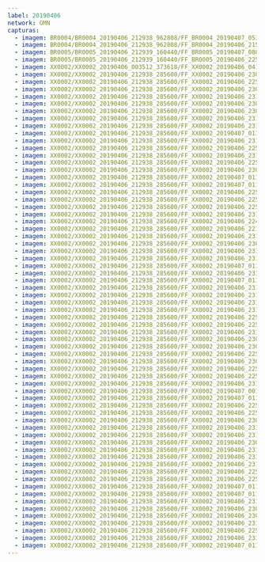 ```yaml
---
label: 20190406
network: GMN
capturas:
  - imagem: BR0004/BR0004_20190406_212938_962808/FF_BR0004_20190407_053844_145_0728832.fits_maxpixel.jpg
  - imagem: BR0004/BR0004_20190406_212938_962808/FF_BR0004_20190406_215751_713_0040448.fits_maxpixel.jpg
  - imagem: BR0005/BR0005_20190406_212939_160440/FF_BR0005_20190407_080313_969_0944128.fits_maxpixel.jpg
  - imagem: BR0005/BR0005_20190406_212939_160440/FF_BR0005_20190406_225056_525_0119552.fits_maxpixel.jpg
  - imagem: XX0002/XX0002_20190406_003512_373618/FF_XX0002_20190406_041638_211_0217088.fits_maxpixel.jpg
  - imagem: XX0002/XX0002_20190406_212938_285600/FF_XX0002_20190406_230619_002_0079104.fits_maxpixel.jpg
  - imagem: XX0002/XX0002_20190406_212938_285600/FF_XX0002_20190406_225513_215_0065792.fits_maxpixel.jpg
  - imagem: XX0002/XX0002_20190406_212938_285600/FF_XX0002_20190406_230241_339_0074752.fits_maxpixel.jpg
  - imagem: XX0002/XX0002_20190406_212938_285600/FF_XX0002_20190406_231828_856_0093696.fits_maxpixel.jpg
  - imagem: XX0002/XX0002_20190406_212938_285600/FF_XX0002_20190406_230410_960_0076544.fits_maxpixel.jpg
  - imagem: XX0002/XX0002_20190406_212938_285600/FF_XX0002_20190406_230644_604_0079616.fits_maxpixel.jpg
  - imagem: XX0002/XX0002_20190406_212938_285600/FF_XX0002_20190406_231516_808_0089856.fits_maxpixel.jpg
  - imagem: XX0002/XX0002_20190406_212938_285600/FF_XX0002_20190406_231412_803_0088576.fits_maxpixel.jpg
  - imagem: XX0002/XX0002_20190406_212938_285600/FF_XX0002_20190407_011259_856_0222208.fits_maxpixel.jpg
  - imagem: XX0002/XX0002_20190406_212938_285600/FF_XX0002_20190406_231347_179_0088064.fits_maxpixel.jpg
  - imagem: XX0002/XX0002_20190406_212938_285600/FF_XX0002_20190406_225825_274_0069632.fits_maxpixel.jpg
  - imagem: XX0002/XX0002_20190406_212938_285600/FF_XX0002_20190406_231841_663_0093952.fits_maxpixel.jpg
  - imagem: XX0002/XX0002_20190406_212938_285600/FF_XX0002_20190406_225226_774_0062464.fits_maxpixel.jpg
  - imagem: XX0002/XX0002_20190406_212938_285600/FF_XX0002_20190406_230228_533_0074496.fits_maxpixel.jpg
  - imagem: XX0002/XX0002_20190406_212938_285600/FF_XX0002_20190407_011442_311_0224256.fits_maxpixel.jpg
  - imagem: XX0002/XX0002_20190406_212938_285600/FF_XX0002_20190407_011455_664_0224512.fits_maxpixel.jpg
  - imagem: XX0002/XX0002_20190406_212938_285600/FF_XX0002_20190406_225903_676_0070400.fits_maxpixel.jpg
  - imagem: XX0002/XX0002_20190406_212938_285600/FF_XX0002_20190406_225655_641_0067840.fits_maxpixel.jpg
  - imagem: XX0002/XX0002_20190406_212938_285600/FF_XX0002_20190406_225838_076_0069888.fits_maxpixel.jpg
  - imagem: XX0002/XX0002_20190406_212938_285600/FF_XX0002_20190406_231958_523_0095488.fits_maxpixel.jpg
  - imagem: XX0002/XX0002_20190406_212938_285600/FF_XX0002_20190406_224805_077_0058880.fits_maxpixel.jpg
  - imagem: XX0002/XX0002_20190406_212938_285600/FF_XX0002_20190406_221138_014_0032256.fits_maxpixel.jpg
  - imagem: XX0002/XX0002_20190406_212938_285600/FF_XX0002_20190406_231724_837_0092416.fits_maxpixel.jpg
  - imagem: XX0002/XX0002_20190406_212938_285600/FF_XX0002_20190406_230631_804_0079360.fits_maxpixel.jpg
  - imagem: XX0002/XX0002_20190406_212938_285600/FF_XX0002_20190406_231737_642_0092672.fits_maxpixel.jpg
  - imagem: XX0002/XX0002_20190406_212938_285600/FF_XX0002_20190406_231659_232_0091904.fits_maxpixel.jpg
  - imagem: XX0002/XX0002_20190406_212938_285600/FF_XX0002_20190407_011351_068_0223232.fits_maxpixel.jpg
  - imagem: XX0002/XX0002_20190406_212938_285600/FF_XX0002_20190406_231750_455_0092928.fits_maxpixel.jpg
  - imagem: XX0002/XX0002_20190406_212938_285600/FF_XX0002_20190407_011416_705_0223744.fits_maxpixel.jpg
  - imagem: XX0002/XX0002_20190406_212938_285600/FF_XX0002_20190406_231920_068_0094720.fits_maxpixel.jpg
  - imagem: XX0002/XX0002_20190406_212938_285600/FF_XX0002_20190406_231816_051_0093440.fits_maxpixel.jpg
  - imagem: XX0002/XX0002_20190406_212938_285600/FF_XX0002_20190406_231555_219_0090624.fits_maxpixel.jpg
  - imagem: XX0002/XX0002_20190406_212938_285600/FF_XX0002_20190406_231854_461_0094208.fits_maxpixel.jpg
  - imagem: XX0002/XX0002_20190406_212938_285600/FF_XX0002_20190406_225551_620_0066560.fits_maxpixel.jpg
  - imagem: XX0002/XX0002_20190406_212938_285600/FF_XX0002_20190406_225759_664_0069120.fits_maxpixel.jpg
  - imagem: XX0002/XX0002_20190406_212938_285600/FF_XX0002_20190406_231646_425_0091648.fits_maxpixel.jpg
  - imagem: XX0002/XX0002_20190406_212938_285600/FF_XX0002_20190406_230358_174_0076288.fits_maxpixel.jpg
  - imagem: XX0002/XX0002_20190406_212938_285600/FF_XX0002_20190406_230527_776_0078080.fits_maxpixel.jpg
  - imagem: XX0002/XX0002_20190406_212938_285600/FF_XX0002_20190406_225538_818_0066304.fits_maxpixel.jpg
  - imagem: XX0002/XX0002_20190406_212938_285600/FF_XX0002_20190406_230306_940_0075264.fits_maxpixel.jpg
  - imagem: XX0002/XX0002_20190406_212938_285600/FF_XX0002_20190406_225630_034_0067328.fits_maxpixel.jpg
  - imagem: XX0002/XX0002_20190406_212938_285600/FF_XX0002_20190406_225746_882_0068864.fits_maxpixel.jpg
  - imagem: XX0002/XX0002_20190406_212938_285600/FF_XX0002_20190406_231633_626_0091392.fits_maxpixel.jpg
  - imagem: XX0002/XX0002_20190406_212938_285600/FF_XX0002_20190407_001538_694_0154624.fits_maxpixel.jpg
  - imagem: XX0002/XX0002_20190406_212938_285600/FF_XX0002_20190407_011338_280_0222976.fits_maxpixel.jpg
  - imagem: XX0002/XX0002_20190406_212938_285600/FF_XX0002_20190406_225812_488_0069376.fits_maxpixel.jpg
  - imagem: XX0002/XX0002_20190406_212938_285600/FF_XX0002_20190406_225850_879_0070144.fits_maxpixel.jpg
  - imagem: XX0002/XX0002_20190406_212938_285600/FF_XX0002_20190406_230319_750_0075520.fits_maxpixel.jpg
  - imagem: XX0002/XX0002_20190406_212938_285600/FF_XX0002_20190406_231359_981_0088320.fits_maxpixel.jpg
  - imagem: XX0002/XX0002_20190406_212938_285600/FF_XX0002_20190406_231503_999_0089600.fits_maxpixel.jpg
  - imagem: XX0002/XX0002_20190406_212938_285600/FF_XX0002_20190406_230606_192_0078848.fits_maxpixel.jpg
  - imagem: XX0002/XX0002_20190406_212938_285600/FF_XX0002_20190406_231608_032_0090880.fits_maxpixel.jpg
  - imagem: XX0002/XX0002_20190406_212938_285600/FF_XX0002_20190406_231542_407_0090368.fits_maxpixel.jpg
  - imagem: XX0002/XX0002_20190406_212938_285600/FF_XX0002_20190406_231803_257_0093184.fits_maxpixel.jpg
  - imagem: XX0002/XX0002_20190406_212938_285600/FF_XX0002_20190406_225642_850_0067584.fits_maxpixel.jpg
  - imagem: XX0002/XX0002_20190406_212938_285600/FF_XX0002_20190406_225708_491_0068096.fits_maxpixel.jpg
  - imagem: XX0002/XX0002_20190406_212938_285600/FF_XX0002_20190407_011403_874_0223488.fits_maxpixel.jpg
  - imagem: XX0002/XX0002_20190406_212938_285600/FF_XX0002_20190407_011325_475_0222720.fits_maxpixel.jpg
  - imagem: XX0002/XX0002_20190406_212938_285600/FF_XX0002_20190406_231907_270_0094464.fits_maxpixel.jpg
  - imagem: XX0002/XX0002_20190406_212938_285600/FF_XX0002_20190406_230423_785_0076800.fits_maxpixel.jpg
  - imagem: XX0002/XX0002_20190406_212938_285600/FF_XX0002_20190406_230332_548_0075776.fits_maxpixel.jpg
  - imagem: XX0002/XX0002_20190406_212938_285600/FF_XX0002_20190406_231451_193_0089344.fits_maxpixel.jpg
  - imagem: XX0002/XX0002_20190406_212938_285600/FF_XX0002_20190406_225526_015_0066048.fits_maxpixel.jpg
  - imagem: XX0002/XX0002_20190406_212938_285600/FF_XX0002_20190406_231425_739_0088832.fits_maxpixel.jpg
  - imagem: XX0002/XX0002_20190406_212938_285600/FF_XX0002_20190407_011312_658_0222464.fits_maxpixel.jpg
---
```

